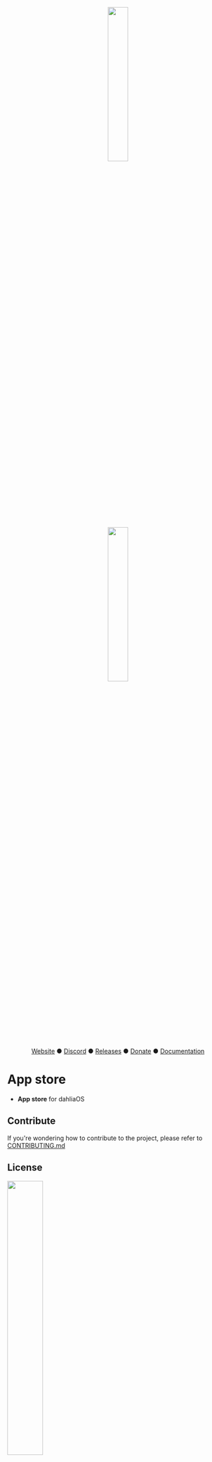 <p align="center">
  <img width="30%" src="https://raw.githubusercontent.com/dahliaOS/brand/master/dahliaOS/svg/logotypewhitetext.svg#gh-dark-mode-only"
  
</p>
  
<p align="center">
  <img width="30%" src="https://github.com/dahliaOS/brand/blob/master/dahliaOS/svg/logotypeblacktext.svg#gh-light-mode-only"
  
</p>
<p align="center">
<a href="https://dahliaos.io">Website</a> ●
<a href="https://dahliaos.io/discord">Discord</a> ●
<a href="https://dahliaos.io/download">Releases</a> ●
<a href="https://dahliaos.io/donate">Donate</a> ●
<a href="https://docs.dahliaos.io">Documentation</a>

# App store

- **App store** for dahliaOS

## Contribute

If you're wondering how to contribute to the project, please refer to [CONTRIBUTING.md](CONTRIBUTING.md)

## License

<p align="left">
  <img width="40%" src="https://github.com/dahliaOS/brand/blob/master/dahliaOS/svg/logotypeblacktext.svg"
</p>

Copyright @ 2019-2022 - The dahliaOS Authors - contact@dahliaos.io

This project is licensed under the [Apache 2.0 license](/LICENSE)
